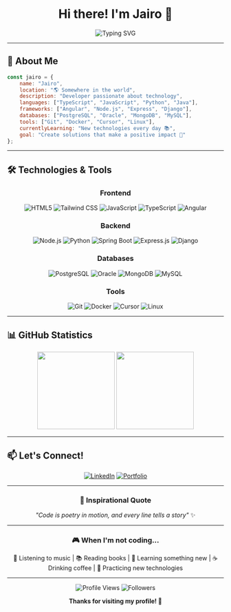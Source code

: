 <div align="center">

# Hi there! I'm Jairo 👋

<img src="https://readme-typing-svg.herokuapp.com?font=JetBrains+Mono&size=30&duration=3000&pause=1000&color=00D8FF&center=true&vCenter=true&width=500&lines=Full+Stack+Developer;Software+Engineer;Technology+Enthusiast;Always+Learning;Welcome+to+my+profile!" alt="Typing SVG" />

</div>

---

## 🚀 About Me

```javascript
const jairo = {
    name: "Jairo",
    location: "🌎 Somewhere in the world",
    description: "Developer passionate about technology",
    languages: ["TypeScript", "JavaScript", "Python", "Java"],
    frameworks: ["Angular", "Node.js", "Express", "Django"],
    databases: ["PostgreSQL", "Oracle", "MongoDB", "MySQL"],
    tools: ["Git", "Docker", "Cursor", "Linux"],
    currentlyLearning: "New technologies every day 📚",
    goal: "Create solutions that make a positive impact 🎯"
};
```

---

## 🛠️ Technologies & Tools

<div align="center">

### Frontend
![HTML5](https://img.shields.io/badge/-HTML5-E34F26?style=for-the-badge&logo=html5&logoColor=white)
![Tailwind CSS](https://img.shields.io/badge/-Tailwind%20CSS-06B6D4?style=for-the-badge&logo=tailwindcss&logoColor=white)
![JavaScript](https://img.shields.io/badge/-JavaScript-F7DF1E?style=for-the-badge&logo=javascript&logoColor=black)
![TypeScript](https://img.shields.io/badge/-TypeScript-3178C6?style=for-the-badge&logo=typescript&logoColor=white)
![Angular](https://img.shields.io/badge/-Angular-DD0031?style=for-the-badge&logo=angular&logoColor=white)

### Backend
![Node.js](https://img.shields.io/badge/-Node.js-339933?style=for-the-badge&logo=node.js&logoColor=white)
![Python](https://img.shields.io/badge/-Python-3776AB?style=for-the-badge&logo=python&logoColor=white)
![Spring Boot](https://img.shields.io/badge/-Spring%20Boot-6DB33F?style=for-the-badge&logo=springboot&logoColor=white)
![Express.js](https://img.shields.io/badge/-Express.js-000000?style=for-the-badge&logo=express&logoColor=white)
![Django](https://img.shields.io/badge/-Django-092E20?style=for-the-badge&logo=django&logoColor=white)

### Databases
![PostgreSQL](https://img.shields.io/badge/-PostgreSQL-336791?style=for-the-badge&logo=postgresql&logoColor=white)
![Oracle](https://img.shields.io/badge/-Oracle-F80000?style=for-the-badge&logo=oracle&logoColor=white)
![MongoDB](https://img.shields.io/badge/-MongoDB-47A248?style=for-the-badge&logo=mongodb&logoColor=white)
![MySQL](https://img.shields.io/badge/-MySQL-4479A1?style=for-the-badge&logo=mysql&logoColor=white)

### Tools
![Git](https://img.shields.io/badge/-Git-F05032?style=for-the-badge&logo=git&logoColor=white)
![Docker](https://img.shields.io/badge/-Docker-2496ED?style=for-the-badge&logo=docker&logoColor=white)
![Cursor](https://img.shields.io/badge/-Cursor-000000?style=for-the-badge&logo=cursor&logoColor=white)
![Linux](https://img.shields.io/badge/-Linux-FCC624?style=for-the-badge&logo=linux&logoColor=black)

</div>

---

## 📊 GitHub Statistics

<div align="center">

<img height="180em" src="https://github-readme-stats.vercel.app/api?username=Jairo010&show_icons=true&theme=radical&include_all_commits=true&count_private=true"/>
<img height="180em" src="https://github-readme-stats.vercel.app/api/top-langs/?username=Jairo010&layout=compact&langs_count=8&theme=radical"/>

</div>

---


## 📫 Let's Connect!

<div align="center">

[![LinkedIn](https://img.shields.io/badge/-LinkedIn-0077B5?style=for-the-badge&logo=linkedin&logoColor=white)](https://linkedin.com/in/your-profile)
[![Portfolio](https://img.shields.io/badge/-Portfolio-000000?style=for-the-badge&logo=portfolio&logoColor=white)](https://portfolio-two-ruddy-72.vercel.app/dashboard/home)

</div>

---

<div align="center">

### 💭 Inspirational Quote

*"Code is poetry in motion, and every line tells a story"* ✨

---

### 🎮 When I'm not coding...

🎵 Listening to music | 📚 Reading books | 🌱 Learning something new | ☕ Drinking coffee | 🎯 Practicing new technologies

---

![Profile Views](https://komarev.com/ghpvc/?username=Jairo010&color=brightgreen&style=for-the-badge)
![Followers](https://img.shields.io/github/followers/Jairo010?style=for-the-badge&color=blue)

**Thanks for visiting my profile! 🚀**

</div>
